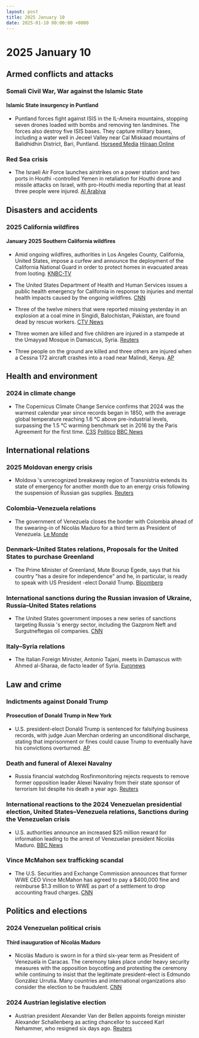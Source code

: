 ```yaml
---
layout: post
title: 2025 January 10
date: 2025-01-10 00:00:00 +0000
---
```


# 2025 January 10

## Armed conflicts and attacks

### Somali Civil War, War against the Islamic State

#### Islamic State insurgency in Puntland

- Puntland forces fight against ISIS in the IL-Ameira mountains, stopping seven drones loaded with bombs and removing ten landmines. The forces also destroy five ISIS bases. They capture military bases, including a water well in Jeceel Valley near Cal Miskaad mountains of Balidhidhin District, Bari, Puntland. [Horseed Media](https://horseedmedia.net/puntland-forces-gain-ground-in-offensive-against-isis-stronghold/398718/) [Hiiraan Online](https://www.hiiraan.com/news/2025/Jan/wararka_maanta10-188970.htm?utm_source=hiiraan&utm_medium=WararkaMaantaFront)

### Red Sea crisis

- The Israeli Air Force launches airstrikes on a power station and two ports in Houthi -controlled Yemen in retaliation for Houthi drone and missile attacks on Israel, with pro-Houthi media reporting that at least three people were injured. [Al Arabiya](https://english.alarabiya.net/News/gulf/2025/01/10/security-firm-says-airstrikes-reported-in-houthi-controlled-yemen-including-oil-port)

## Disasters and accidents

### 2025 California wildfires

#### January 2025 Southern California wildfires

- Amid ongoing wildfires, authorities in Los Angeles County, California, United States, impose a curfew and announce the deployment of the California National Guard in order to protect homes in evacuated areas from looting. [KNBC-TV](https://www.nbclosangeles.com/news/california-wildfires/curfew-la-county-wildfires/3600157/)

- The United States Department of Health and Human Services issues a public health emergency for California in response to injuries and mental health impacts caused by the ongoing wildfires. [CNN](https://www.cnn.com/weather/live-news/los-angeles-wildfires-palisades-eaton-california-01-10-25-hnk/index.html)

- Three of the twelve miners that were reported missing yesterday in an explosion at a coal mine in Singidi, Balochistan, Pakistan, are found dead by rescue workers. [CTV News](https://www.ctvnews.ca/world/bodies-found-after-gas-explosion-causes-coal-mine-to-collapse-in-southwest-pakistan-1.7171084)

- Three women are killed and five children are injured in a stampede at the Umayyad Mosque in Damascus, Syria. [Reuters](https://www.reuters.com/world/middle-east/stampede-kills-three-women-injures-five-children-umayyad-mosque-damascus-2025-01-10/)

- Three people on the ground are killed and three others are injured when a Cessna 172 aircraft crashes into a road near Malindi, Kenya. [AP](https://apnews.com/article/kenya-plane-crash-malindi-3c41baec5aa126b1d25d93313566f14d)

## Health and environment

### 2024 in climate change

- The Copernicus Climate Change Service confirms that 2024 was the warmest calendar year since records began in 1850, with the average global temperature reaching 1.6 °C above pre-industrial levels, surpassing the 1.5 °C warming benchmark set in 2016 by the Paris Agreement for the first time. [C3S](https://climate.copernicus.eu/global-climate-highlights-2024) [Politico](https://www.politico.eu/article/world-edge-breaching-paris-agreement-scientists-say-planet-heating-hottest-year-climate-change/) [BBC News](https://www.bbc.com/news/articles/cd7575x8yq5o)

## International relations

### 2025 Moldovan energy crisis

- Moldova 's unrecognized breakaway region of Transnistria extends its state of emergency for another month due to an energy crisis following the suspension of Russian gas supplies. [Reuters](https://www.reuters.com/world/europe/moldovas-pro-russian-separatists-extend-state-emergency-amid-gas-cutoff-2025-01-10/)

### Colombia–Venezuela relations

- The government of Venezuela closes the border with Colombia ahead of the swearing-in of Nicolás Maduro for a third term as President of Venezuela. [Le Monde](https://www.lemonde.fr/en/international/article/2025/01/10/venezuela-closes-colombia-border-ahead-of-maduro-s-swearing-in_6736907_4.html)

### Denmark–United States relations, Proposals for the United States to purchase Greenland

- The Prime Minister of Greenland, Mute Bourup Egede, says that his country "has a desire for independence" and he, in particular, is ready to speak with US President -elect Donald Trump. [Bloomberg](https://edition.cnn.com/2025/01/10/americas/greenland-trump-denmark-press-conference-intl-latam/index.html)

### International sanctions during the Russian invasion of Ukraine, Russia–United States relations

- The United States government imposes a new series of sanctions targeting Russia 's energy sector, including the Gazprom Neft and Surgutneftegas oil companies. [CNN](https://edition.cnn.com/2025/01/10/politics/biden-admin-russia-energy-sanctions-ukraine/index.html)

### Italy–Syria relations

- The Italian Foreign Minister, Antonio Tajani, meets in Damascus with Ahmed al-Sharaa, de facto leader of Syria. [Euronews](https://es.euronews.com/2025/01/10/tajani-se-reune-con-al-sharaa-en-damasco-italia-sera-el-puente-entre-la-nueva-siria-y-la-u)

## Law and crime

### Indictments against Donald Trump

#### Prosecution of Donald Trump in New York

- U.S. president-elect Donald Trump is sentenced for falsifying business records, with judge Juan Merchan ordering an unconditional discharge, stating that imprisonment or fines could cause Trump to eventually have his convictions overturned. [AP](https://apnews.com/article/trump-hush-money-sentencing-stormy-daniels-33e070bd3c1acb609bba13f23d784a3a)

### Death and funeral of Alexei Navalny

- Russia financial watchdog Rosfinmonitoring rejects requests to remove former opposition leader Alexei Navalny from their state sponsor of terrorism list despite his death a year ago. [Reuters](https://www.reuters.com/world/europe/russia-wont-cancel-navalnys-terrorist-status-even-though-hes-dead-widow-says-2025-01-10/)

### International reactions to the 2024 Venezuelan presidential election, United States–Venezuela relations, Sanctions during the Venezuelan crisis

- U.S. authorities announce an increased $25 million reward for information leading to the arrest of Venezuelan president Nicolás Maduro. [BBC News](https://www.bbc.com/news/articles/c4g9ezyw0keo)

### Vince McMahon sex trafficking scandal

- The U.S. Securities and Exchange Commission announces that former WWE CEO Vince McMahon has agreed to pay a $400,000 fine and reimburse $1.3 million to WWE as part of a settlement to drop accounting fraud charges. [CNN](https://edition.cnn.com/2025/01/10/business/wwe-vince-mcmahon-sec-settlement/index.html)

## Politics and elections

### 2024 Venezuelan political crisis

#### Third inauguration of Nicolás Maduro

- Nicolás Maduro is sworn in for a third six-year term as President of Venezuela in Caracas. The ceremony takes place under heavy security measures with the opposition boycotting and protesting the ceremony while continuing to insist that the legitimate president-elect is Edmundo González Urrutia. Many countries and international organizations also consider the election to be fraudulent. [CNN](https://edition.cnn.com/2025/01/10/americas/venezuelas-nicolas-maduro-sworn-in-intl/index.html)

### 2024 Austrian legislative election

- Austrian president Alexander Van der Bellen appoints foreign minister Alexander Schallenberg as acting chancellor to succeed Karl Nehammer, who resigned six days ago. [Reuters](https://www.reuters.com/world/europe/austrian-foreign-minister-schallenberg-takes-over-caretaker-chancellor-2025-01-10/)